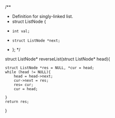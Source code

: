 /**
 * Definition for singly-linked list.
 * struct ListNode {
 *     int val;
 *     struct ListNode *next;
 * };
 */


struct ListNode* reverseList(struct ListNode* head){

    struct ListNode *res = NULL, *cur = head;
    while (head != NULL){
        head = head->next;
        cur->next = res;
        res= cur;
        cur = head;

    }
    return res;
}

